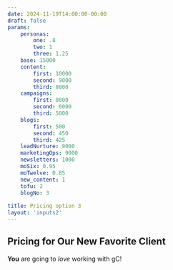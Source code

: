 ```yaml
---
date: 2024-11-19T14:00:00-00:00
draft: false
params:
    personas:
        one: .8
        two: 1
        three: 1.25
    base: 15000
    content: 
        first: 10000
        second: 9000
        third: 8000
    campaigns: 
        first: 8000
        second: 6000
        third: 5000
    blogs: 
        first: 500
        second: 450
        third: 425
    leadNurture: 9000
    marketingOps: 9000
    newsletters: 1000
    moSix: 0.95
    moTwelve: 0.85
    new_content: 1
    tofu: 2
    blogNo: 3
    
title: Pricing option 3
layout: 'inputs2'
---
```


## Pricing for Our New Favorite Client

**You** are going to *love* working with gC!
